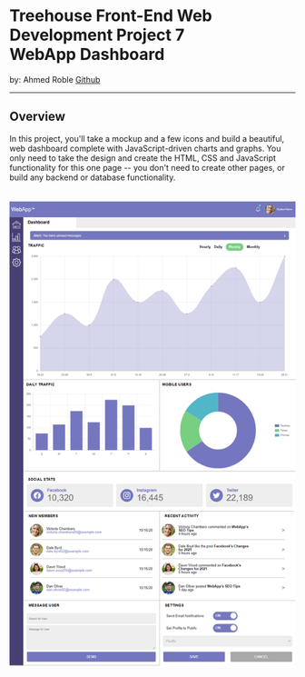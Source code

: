 # Treehouse Front-End Web Development Project 7 <br /> WebApp Dashboard

by: Ahmed Roble [Github](https://github.com/airoble-1)

---

## Overview

In this project, you'll take a mockup and a few icons and build a beautiful, web dashboard complete with JavaScript-driven charts and graphs. You only need to take the design and create the HTML, CSS and JavaScript functionality for this one page -- you don't need to create other pages, or build any backend or database functionality.
<br />
<br />
<br />
<img src="mockups/webapp_dashboard.png">
